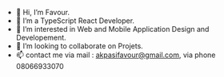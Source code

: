 - 👋 Hi, I’m Favour. 
-  🌱 I’m a TypeScript React Developer.
- 👀 I’m interested in Web and Mobile Application Design and Developement.
- 💞️ I’m looking to collaborate on Projets. 
- 📫 contact me via mail : akpasifavour@gmail.com,
                 via phone 08066933070

<!---
FavourAkpasi/FavourAkpasi is a ✨ special ✨ repository because its `README.md` (this file) appears on your GitHub profile.
You can click the Preview link to take a look at your changes.
--->
